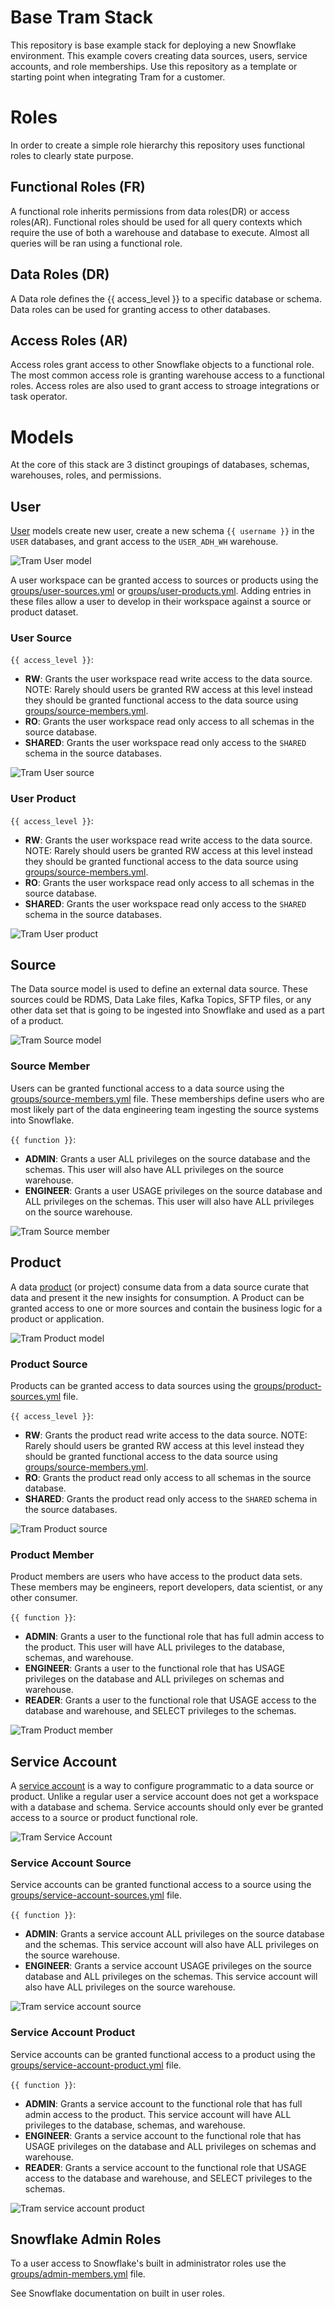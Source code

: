 # Base Tram Stack

This repository is base example stack for deploying a new Snowflake environment.  This example covers creating data sources, users, service accounts, and role memberships.  Use this repository as a template or starting point when integrating Tram for a customer.

# Roles
In order to create a simple role hierarchy this repository uses functional roles to clearly state purpose.

## Functional Roles (FR)
A functional role inherits permissions from data roles(DR) or access roles(AR).  Functional roles should be used for all query contexts which require the use of both a warehouse and database to execute.  Almost all queries will be ran using a functional role.

## Data Roles (DR)
A Data role defines the {{ access_level }} to a specific database or schema.  Data roles can be used for granting access to other databases.

## Access Roles (AR)
Access roles grant access to other Snowflake objects to a functional role.  The most common access role is granting warehouse access to a functional roles.  Access roles are also used to grant access to stroage integrations or task operator.


# Models
At the core of this stack are 3 distinct groupings of databases, schemas, warehouses, roles, and permissions.

## User
[User](base-stack/models/user.yml) models create new user, create a new schema `{{ username }}` in the `USER` databases, and grant access to the `USER_ADH_WH` warehouse.

![Tram User model](base-stack/docs/images/phdata-tram-base-stack-user.png)

A user workspace can be granted access to sources or products using the [groups/user-sources.yml](base-stack/groups/users-sources.yml) or [groups/user-products.yml](base-stack/groups/user-products.yml).  Adding entries in these files allow a user to develop in their workspace against a source or product dataset.

### User Source
`{{ access_level }}`:

- **RW**: Grants the user workspace read write access to the data source.  NOTE: Rarely should users be granted RW access at this level instead they should be granted functional access to the data source using [groups/source-members.yml](base-stack/groups/source-members.yml).
- **RO**: Grants the user workspace read only access to all schemas in the source database.
- **SHARED**: Grants the user workspace read only access to the `SHARED` schema in the source databases.

![Tram User source](base-stack/docs/images/phdata-tram-base-stack-user-source.png)

### User Product
`{{ access_level }}`:

- **RW**: Grants the user workspace read write access to the data source.  NOTE: Rarely should users be granted RW access at this level instead they should be granted functional access to the data source using [groups/source-members.yml](base-stack/groups/source-members.yml).
- **RO**: Grants the user workspace read only access to all schemas in the source database.
- **SHARED**: Grants the user workspace read only access to the `SHARED` schema in the source databases.

![Tram User product](base-stack/docs/images/phdata-tram-base-stack-user-product.png)


## Source
The Data source model is used to define an external data source.  These sources could be RDMS, Data Lake files, Kafka Topics, SFTP files, or any other data set that is going to be ingested into Snowflake and used as a part of a product.

![Tram Source model](base-stack/docs/images/phdata-tram-base-stack-source.png)

### Source Member
Users can be granted functional access to a data source using the [groups/source-members.yml](base-stack/groups/source-members.yml) file.  These memberships define users who are most likely part of the data engineering team ingesting the source systems into Snowflake.

`{{ function }}`:

- **ADMIN**: Grants a user ALL privileges on the source database and the schemas.  This user will also have ALL privileges on the source warehouse.
- **ENGINEER**: Grants a user USAGE privileges on the source database and ALL privileges on the schemas.  This user will also have ALL privileges on the source warehouse.

![Tram Source member](base-stack/docs/images/phdata-tram-base-stack-source-member.png)

## Product
A data [product](base-stack/models/product.yml) (or project) consume data from a data source curate that data and present it the new insights for consumption.  A Product can be granted access to one or more sources and contain the business logic for a product or application.

![Tram Product model](base-stack/docs/images/phdata-tram-base-stack-product.png)

### Product Source
Products can be granted access to data sources using the [groups/product-sources.yml](base-stack/groups/product-sources.yml) file.

`{{ access_level }}`:

- **RW**: Grants the product read write access to the data source.  NOTE: Rarely should users be granted RW access at this level instead they should be granted functional access to the data source using [groups/source-members.yml](base-stack/groups/source-members.yml).
- **RO**: Grants the product read only access to all schemas in the source database.
- **SHARED**: Grants the product read only access to the `SHARED` schema in the source databases.

![Tram Product source](base-stack/docs/images/phdata-tram-base-stack-product-source.png)

### Product Member
Product members are users who have access to the product data sets.  These members may be engineers, report developers, data scientist, or any other consumer.

`{{ function }}`:

- **ADMIN**:  Grants a user to the functional role that has full admin access to the product.  This user will have ALL privileges to the database, schemas, and warehouse.
- **ENGINEER**: Grants a user to the functional role that has USAGE privileges on the database and ALL privileges on schemas and warehouse.
- **READER**: Grants a user to the functional role that USAGE access to the database and warehouse, and SELECT privileges to the schemas.

![Tram Product member](base-stack/docs/images/phdata-tram-base-stack-product-member.png)

## Service Account
A [service account](base-stack/models/service-account.yml) is a way to configure programmatic to a data source or product.  Unlike a regular user a service account does not get a workspace with a database and schema.  Service accounts should only ever be granted access to a source or product functional role.

![Tram Service Account](base-stack/docs/images/phdata-tram-base-stack-service-account.png)

### Service Account Source
Service accounts can be granted functional access to a source using the [groups/service-account-sources.yml](base-stack/groups/service-account-sources.yml) file.

`{{ function }}`:

- **ADMIN**: Grants a service account ALL privileges on the source database and the schemas.  This service account will also have ALL privileges on the source warehouse.
- **ENGINEER**: Grants a service account USAGE privileges on the source database and ALL privileges on the schemas.  This service account will also have ALL privileges on the source warehouse.

![Tram service account source](base-stack/docs/images/phdata-tram-base-stack-service-account-source.png)

### Service Account Product
Service accounts can be granted functional access to a product using the [groups/service-account-product.yml](base-stack/groups/service-account-product.yml) file.

`{{ function }}`:

- **ADMIN**:  Grants a service account to the functional role that has full admin access to the product.  This service account will have ALL privileges to the database, schemas, and warehouse.
- **ENGINEER**: Grants a service account to the functional role that has USAGE privileges on the database and ALL privileges on schemas and warehouse.
- **READER**: Grants a service account to the functional role that USAGE access to the database and warehouse, and SELECT privileges to the schemas.

![Tram service account product](base-stack/docs/images/phdata-tram-base-stack-service-account-product.png)

## Snowflake Admin Roles
To a user access to Snowflake's built in administrator roles use the [groups/admin-members.yml](base-stack/groups/admin-members.yml) file.

See Snowflake documentation on built in user roles.


